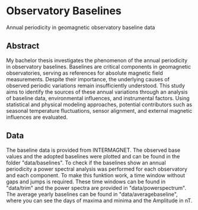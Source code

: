 # Observatory Baselines
Annual periodicity in geomagnetic observatory baseline data

## Abstract
My bachelor thesis investigates the phenomenon of the annual periodicity in observatory baselines. Baselines are critical components in geomagnetic observatories, serving as references for absolute magnetic field measurements. Despite their importance, the underlying causes of observed periodic variations remain insufficiently understood. This study aims to identify the sources of these annual variations through an analysis of baseline data, environmental influences, and instrumental factors. Using statistical and physical modeling approaches, potential contributors such as seasonal temperature fluctuations, sensor alignment, and external magnetic influences are evaluated.

## Data
The baseline data is provided from INTERMAGNET. The observed base values and the adopted baselines were plotted and can be found in the folder "data/baselines". To check if the baselines show an annual periodicity a power spectral analysis was performed for each observatory and each component. To make this funktion work, a time window without gaps and jumps is required. These time windows can be found in "data/trim" and the power spectra are provided in "data/powerspectrum". The average yearly baselines can be found in "data/averagebaseline", where you can see the days of  maxima and minima and the Amplitude in nT.
